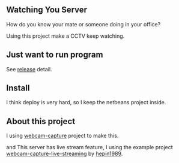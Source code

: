 Watching You Server
---
How do you know your mate or someone doing in your office?

Using this project make a CCTV keep watching.

Just want to run program
---
See [release](https://github.com/hpcslag/Watching_You_Server/releases) detail.

Install
---
I think deploy is very hard, so I keep the netbeans project inside.

About this project
---
I using [webcam-capture](https://github.com/sarxos/webcam-capture) project to make this.

and This server has live stream feature, I using the example project [webcam-capture-live-streaming](https://github.com/sarxos/webcam-capture/tree/master/webcam-capture-examples/webcam-capture-live-streaming) by [hepin1989](https://github.com/hepin1989).
